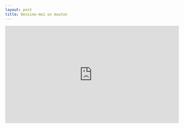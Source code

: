 ```yaml
---
layout: post
title: Dessine-moi un mouton
---
```

<iframe width="560" height="315" src="https://www.youtube.com/embed/-dEHr3ivwCc" frameborder="0" allowfullscreen></iframe>
